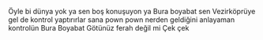 Öyle bi dünya yok ya sen boş konuşuyon ya
Bura boyabat sen Vezirköprüye gel de kontrol yaptırırlar sana
pown pown nerden geldiğini anlayaman kontrolün
Bura Boyabat
Götünüz ferah değil mi
Çek çek

<!---
ardacanbb/ardacanbb is a ✨ special ✨ repository because its `README.md` (this file) appears on your GitHub profile.
You can click the Preview link to take a look at your changes.
--->
